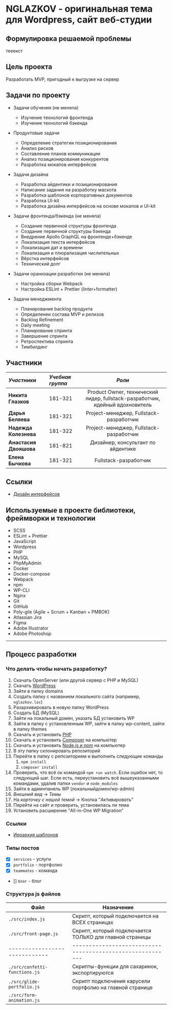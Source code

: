 # NGLAZKOV - оригинальная тема для Wordpress, сайт веб-студии

## Формулировка решаемой проблемы

тееекст

## Цель проекта

Разработать MVP, пригодный к выгрузке на сервер

## Задачи по проекту

- Задачи обучения (не меняла) 
  - Изучение технологий фронтенда
  - Изучение технологий бэкенда
  
- Продуктовые задачи  
  - Определение стратегии позиционирования 
  - Анализ рисков
  - Составление планов коммуникации
  - Анализ позиционирования конкурентов
  - Разработка мокапов интерфейсов

- Задачи дизайна
  - Разработка айдентики и позиционирования
  - Написание задания на разработку маскота
  - Разработка шаблонов корпоративных документов
  - Разработка UI-kit
  - Разработка дизайна интерфейсов на основе мокапов и UI-kit
  
- Задачи фронтенда/бэкенда (не меняла)
  - Создание первичной структуры фронтенда
  - Создание первичной структуры бэкенда
  - Внедрение Apollo GraphQL на фронтенде+бэкенде
  - Локализация текста интерфейсов
  - Локализация дат и времени
  - Локализация и плюрализация числительных
  - Вёрстка интерфейсов
  - Технический долг

- Задачи оранизации разработки (не меняла)
  - Настройка сборки Webpack
  - Настройка ESLint + Prettier (linter+formatter)

- Задачи менеджмента
  - Планирование backlog продукта
  - Определенеи состава MVP и релизов
  - Backlog Refinement
  - Daily meeting
  - Планирование спринта
  - Завершение спринта
  - Ретроспектива спринта
  - Тимбилдинг

## Участники

| _Участники_            | _Учебная группа_ |                                          _Роли_                                           |
| :--------------------- | :--------------- | :---------------------------------------------------------------------------------------: |
| **Никита Глазков**     | 181-321          |       Product Owner, технический лидер, fullstack-разработчик, идейный вдохновитель       |
| **Дарья Беляева**      | 181-321          |                          Project-менеджер, Fullstack-разработчик                          |
| **Надежда Колезнева**  | 181-322          |                          Project-менеджер, Fullstack-разработчик                          |
| **Анастасия Двояшова** | 181-821          |                            Дизайнер, консультант по айдентике                             |
| **Елена Бычкова**      | 181-321          |                                   Fullstack-разработчик                                   |

## Ссылки

- [Дизайн интерфейсов](https://www.figma.com/file/fQEhYtIbaPwNtCV7OUoTKp/%D0%BF%D0%B4?node-id=0%3A1)

## Используемые в проекте библиотеки, фреймворки и технологии

- SCSS
- ESLint + Prettier
- JavaScript 
- Wordpress 
- PHP
- MySQL
- PhpMyAdmin
- Docker 
- Docker-compose 
- Webpack 
- npm
- WP-CLI
- Nginx 
- Git 
- GitHub
- Poly-gile (Agile + Scrum + Kanban + PMBOK)
- Atlassian Jira
- Figma 
- Adobe Illustrator 
- Adobe Photoshop 

---
## Процесс разработки

### Что делать чтобы начать разработку?

1. Скачать OpenServer (или другой сервер с PHP и MySQL)
2. Скачать [WordPress](https://ru.wordpress.org/)
3. Зайти в папку domains
4. Создать папку с названием локального сайта (например, `nglazkov.loc`)
5. Разархивировать в новую папку WordPress
6. Создать БД (MySQL)
7. Зайти на локальный домен, указать БД установить WP
8. Зайти в папку с установленным WP, зайти в папку wp-content, зайти в папку themes
9. Скачать и установить [PHP](https://windows.php.net/download#php-8.0)
10. Скачать и установить [Composer](https://getcomposer.org/) на компьютер
11. Скачать и установить [Node.js и npm](https://nodejs.org/ru/) на компьютер
12. В эту папку склонировать репозиторий
13. Перейти в папку с репозиторием и выполнить следующие команды
    1. `npm install`
    2. `composer install`  
14. Проверить, что всё ок командой `npm run watch`. Если ошибок нет, то следующий шаг. Если есть, переустановить всё вышеуказанными командами, удалив папки `vendor` и `node_modules`
15. Зайти в админпанель WP (локальныйдомен/wp-admin)
16. *Внешний вид* -> *Темы*
17. На *карточку с нашей темой* -> Кнопка "*Активировать*"
18. Перейти на сайт и проверить, установилась ли тема
19. Установить расширение "All-in-One WP Migration"


### Ссылки

- [Иерархия шаблонов](https://codex.wordpress.org/%D0%98%D0%B5%D1%80%D0%B0%D1%80%D1%85%D0%B8%D1%8F_%D1%88%D0%B0%D0%B1%D0%BB%D0%BE%D0%BD%D0%BE%D0%B2#.D0.9E.D1.82.D0.BE.D0.B1.D1.80.D0.B0.D0.B6.D0.B5.D0.BD.D0.B8.D0.B5_.D0.BE.D0.B4.D0.B8.D0.BD.D0.BE.D1.87.D0.BD.D0.BE.D0.B9_.D0.B7.D0.B0.D0.BF.D0.B8.D1.81.D0.B8)


### Типы постов
- [x] `services` - услуги
- [x] `portfolio` - портфолио
- [x] `teammates` - команда
- [] `блог` - блог

### Структура js файлов
| Файл                          | Назначение                                                |
| ----------------------------- | --------------------------------------------------------- |
| `./src/index.js`              | Скрипт, который подключается на ВСЕХ страницах            |
| `./src/front-page.js`         | Скрипт, который подключается ТОЛЬКО для главной страницы  |
| ----------------------------- | --------------------------------------------------------- |
| `./src/confetti-functions.js` | Скрипты-функции для сахаринок, экспортируются             |
| `./src/glide-portfolio.js`    | Скрипт подключения карусели портфолио на главной странице |
| `./src/form-animation.js`     |                                                           |
